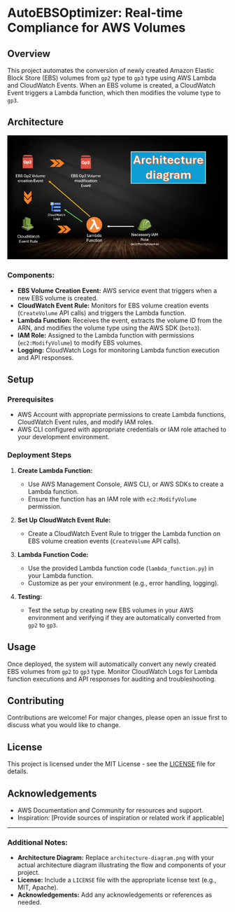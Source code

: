 # AutoEBSOptimizer: Real-time Compliance for AWS Volumes

## Overview

This project automates the conversion of newly created Amazon Elastic Block Store (EBS) volumes from `gp2` type to `gp3` type using AWS Lambda and CloudWatch Events. When an EBS volume is created, a CloudWatch Event triggers a Lambda function, which then modifies the volume type to `gp3`.

## Architecture

![Project Architecture](Assets/ebs.gif)

### Components:

- **EBS Volume Creation Event:** AWS service event that triggers when a new EBS volume is created.
- **CloudWatch Event Rule:** Monitors for EBS volume creation events (`CreateVolume` API calls) and triggers the Lambda function.
- **Lambda Function:** Receives the event, extracts the volume ID from the ARN, and modifies the volume type using the AWS SDK (`boto3`).
- **IAM Role:** Assigned to the Lambda function with permissions (`ec2:ModifyVolume`) to modify EBS volumes.
- **Logging:** CloudWatch Logs for monitoring Lambda function execution and API responses.

## Setup

### Prerequisites

- AWS Account with appropriate permissions to create Lambda functions, CloudWatch Event rules, and modify IAM roles.
- AWS CLI configured with appropriate credentials or IAM role attached to your development environment.

### Deployment Steps

1. **Create Lambda Function:**
   - Use AWS Management Console, AWS CLI, or AWS SDKs to create a Lambda function.
   - Ensure the function has an IAM role with `ec2:ModifyVolume` permission.

2. **Set Up CloudWatch Event Rule:**
   - Create a CloudWatch Event Rule to trigger the Lambda function on EBS volume creation events (`CreateVolume` API calls).

3. **Lambda Function Code:**
   - Use the provided Lambda function code (`lambda_function.py`) in your Lambda function.
   - Customize as per your environment (e.g., error handling, logging).

4. **Testing:**
   - Test the setup by creating new EBS volumes in your AWS environment and verifying if they are automatically converted from `gp2` to `gp3`.

## Usage

Once deployed, the system will automatically convert any newly created EBS volumes from `gp2` to `gp3` type. Monitor CloudWatch Logs for Lambda function executions and API responses for auditing and troubleshooting.

## Contributing

Contributions are welcome! For major changes, please open an issue first to discuss what you would like to change.

## License

This project is licensed under the MIT License - see the [LICENSE](LICENSE) file for details.

## Acknowledgements

- AWS Documentation and Community for resources and support.
- Inspiration: [Provide sources of inspiration or related work if applicable]

---

### Additional Notes:

- **Architecture Diagram:** Replace `architecture-diagram.png` with your actual architecture diagram illustrating the flow and components of your project.
- **License:** Include a `LICENSE` file with the appropriate license text (e.g., MIT, Apache).
- **Acknowledgements:** Add any acknowledgements or references as needed.
